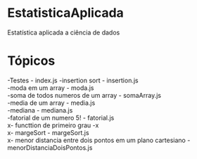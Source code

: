 # EstatisticaAplicada
Estatística aplicada a ciência de dados 


# Tópicos

-Testes - index.js
-insertion sort - insertion.js                                                                                                                            
-moda em um array - moda.js                                                                                                                          
-soma de todos numeros de um array - somaArray.js                                                                                                        
-media de um array - media.js                                                                                                                                 
-mediana - mediana.js                                                                                                                                        
-fatorial de um numero 5! - fatorial.js                                                                                                                        
x- functtion de primeiro grau -x                                                                                                                
x- margeSort - margeSort.js                                                                                                                             
x- menor distancia entre dois pontos em um plano cartesiano - menorDistanciaDoisPontos.js                                                                     
